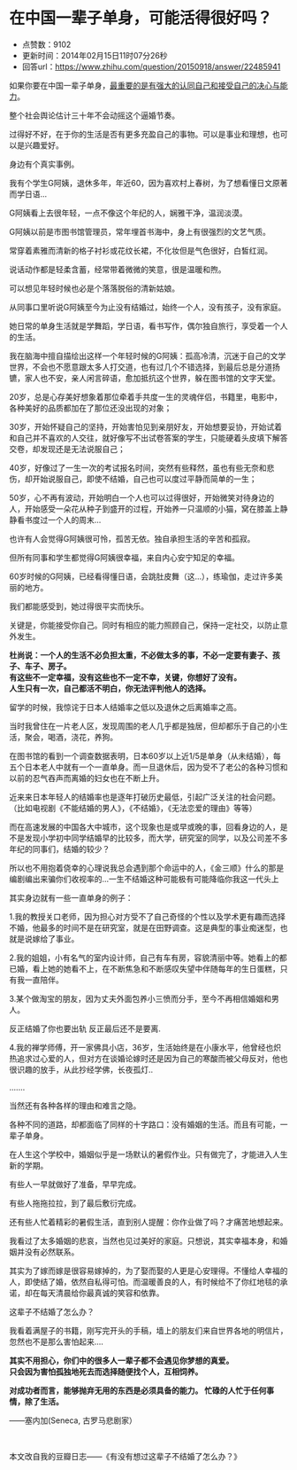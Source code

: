 # 在中国一辈子单身，可能活得很好吗？
- 点赞数：9102
- 更新时间：2014年02月15日11时07分26秒
- 回答url：https://www.zhihu.com/question/20150918/answer/22485941
<body>
 <p data-pid="uaBeGhWo">如果你要在中国一辈子单身，<u>最重要的是有强大的认同自己和接受自己的决心与能力</u>。</p>
 <p data-pid="8HiXGnj-">整个社会舆论估计三十年不会动摇这个逼婚节奏。</p>
 <p data-pid="-mP9dtD1">过得好不好，在于你的生活是否有更多充盈自己的事物。可以是事业和理想，也可以是兴趣爱好。</p>
 <p data-pid="ZMB9_4x8">身边有个真实事例。</p>
 <p data-pid="efOhTrEA">我有个学生G阿姨，退休多年，年近60，因为喜欢村上春树，为了想看懂日文原著而学日语...</p>
 <p data-pid="zqGHhsPH">G阿姨看上去很年轻，一点不像这个年纪的人，娴雅干净，温润淡漠。</p>
 <p data-pid="llyWif45">G阿姨以前是市图书馆管理员，常年埋首书海中，身上有很强烈的文艺气质。</p>
 <p data-pid="sSZXWXHf">常穿着素雅而清新的格子衬衫或花纹长裙，不化妆但是气色很好，白皙红润。</p>
 <p data-pid="Ug4GEl2s">说话动作都是轻柔含蓄，经常带着微微的笑意，很是温暖和煦。</p>
 <p data-pid="yFD32SP9">可以想见年轻时候也必是个落落脱俗的清新姑娘。</p>
 <p data-pid="1KZIENwZ">从同事口里听说G阿姨至今为止没有结婚过，始终一个人，没有孩子，没有家庭。</p>
 <p data-pid="Fqlijoo0">她日常的单身生活就是学舞蹈，学日语，看书写作，偶尔独自旅行，享受着一个人的生活。</p>
 <p data-pid="ia0UfLgF">我在脑海中擅自描绘出这样一个年轻时候的G阿姨：孤高冷清，沉迷于自己的文学世界，不会也不愿意跟太多人打交道，也有过几个不错选择，到最后总是分道扬镳，家人也不安，亲人闲言碎语，愈加抵抗这个世界，躲在图书馆的文字天堂。</p>
 <p data-pid="WIyTJUKY">20岁，总是心存美好想象着那位牵着手共度一生的灵魂伴侣，书籍里，电影中，各种美好的品质都加在了那位还没出现的对象；</p>
 <p data-pid="0IwO_4ji">30岁，开始怀疑自己的坚持，开始害怕见到亲朋好友，开始想要妥协，开始试着和自己并不喜欢的人交往，就好像写不出试卷答案的学生，只能硬着头皮填下解答交卷，却发现还是无法说服自己；</p>
 <p data-pid="rLFHKYcm">40岁，好像过了一生一次的考试报名时间，突然有些释然，虽也有些无奈和悲伤，却开始说服自己，即使不结婚，自己也可以度过平静而简单的一生；</p>
 <p data-pid="r5MG_8DN">50岁，心不再有波动，开始明白一个人也可以过得很好，开始微笑对待身边的人，开始感受一朵花从种子到盛开的过程，开始养一只温顺的小猫，窝在膝盖上静静看书度过一个人的周末...</p>
 <p data-pid="DZtbVIoE">也许有人会觉得G阿姨很可怜，孤苦无依。独自承担生活的辛苦和孤寂。</p>
 <p data-pid="ZG4lcMPS">但所有同事和学生都觉得G阿姨很幸福，来自内心安宁知足的幸福。</p>
 <p data-pid="me_S5ZW-">60岁时候的G阿姨，已经看得懂日语，会跳肚皮舞（这...），练瑜伽，走过许多美丽的地方。</p>
 <p data-pid="VrVXhbcY">我们都能感受到，她过得很平实而快乐。</p>
 <p data-pid="SAAuG2lI">关键是，你能接受你自己。同时有相应的能力照顾自己，保持一定社交，以防止意外发生。</p>
 <p data-pid="QWfTyPii"><b>杜尚说：一个人的生活不必负担太重，不必做太多的事，不必一定要有妻子、孩子、车子、房子。<br>
   有这些不一定幸福，没有这些也不一定不幸，关键，你想好了没有。<br>
   人生只有一次，自己都活不明白，你无法评判他人的选择。<br></b></p>
 <p data-pid="ktt2NtGL">留学的时候，我惊诧于日本人结婚率之低以及退休之后离婚率之高。</p>
 <p data-pid="twKsihH3">当时我曾住在一片老人区，发现周围的老人几乎都是独居，但却都乐于自己的小生活，聚会，喝酒，浇花，养狗。</p>
 <p data-pid="Ttnl8Wmx">在图书馆的看到一个调查数据表明，日本60岁以上近1/5是单身（从未结婚），每五个日本老人中就有一个一直单身。而一旦退休后，因为受不了老公的各种习惯和以前的忍气吞声而离婚的妇女也在不断上升。</p>
 <p data-pid="QAPKecQG">近来来日本年轻人的结婚率也是逐年打破历史最低，引起广泛关注的社会问题。（比如电视剧《不能结婚的男人》，《不结婚》，《无法恋爱的理由》等等）</p>
 <p data-pid="F-Pea3Mo">而在高速发展的中国各大中城市，这个现象也是或早或晚的事，回看身边的人，是不是发现小学初中同学结婚早的比较多，而大学，研究室的同学，以及公司差不多年纪的同事们，结婚的较少？</p>
 <p data-pid="Zo4V1r_j">所以也不用抱着侥幸的心理说我总会遇到那个命运中的人，《金三顺》什么的那是编剧编出来骗你们收视率的...一生不结婚这种可能极有可能降临你我这一代头上</p>
 <p data-pid="6nvcs28x">其实身边就有一些一直单身的例子：</p>
 <p data-pid="NoqSiVLF">1.我的教授关口老师，因为担心对方受不了自己奇怪的个性以及学术更有趣而选择不婚，他最多的时间不是在研究室，就是在田野调查。这是典型的事业痴迷型，也就是说嫁给了事业。</p>
 <p data-pid="fwEQ8XLz">2.我的姐姐，小有名气的室内设计师，自己有车有房，容貌清丽中等。她看上的都已婚，看上她的她看不上，在不断焦急和不断感叹失望中伴随每年的生日蛋糕，只有我一直陪伴。</p>
 <p data-pid="l6MdXAsv">3.某个做淘宝的朋友，因为丈夫外面包养小三愤而分手，至今不再相信婚姻和男人。</p>
 <p data-pid="YY6udqUc">反正结婚了你也要出轨 反正最后还不是要离.</p>
 <p data-pid="rkAuc3eM">4.我的禅学师傅，开一家佛具小店，36岁，生活始终是在小康水平，他曾经也炽热追求过心爱的人，但对方在谈婚论嫁时还是因为自己的寒酸而被父母反对，他也很识趣的放手，从此抄经学佛，长夜孤灯..</p>
 <p data-pid="SDzxVBTb">.......</p>
 <p data-pid="GP4lBWSp">当然还有各种各样的理由和难言之隐。</p>
 <p data-pid="RUJVcU89">各种不同的道路，却都面临了同样的十字路口：没有婚姻的生活。而且有可能，一辈子单身。</p>
 <p data-pid="dMleAMmf">在人生这个学校中，婚姻似乎是一场默认的暑假作业。只有做完了，才能进入人生新的学期。</p>
 <p data-pid="IKAnMTod">有些人一早就做好了准备，早早完成。</p>
 <p data-pid="V89l015E">有些人拖拖拉拉，到了最后敷衍完成。</p>
 <p data-pid="hEOEl4GY">还有些人忙着精彩的暑假生活，直到别人提醒：你作业做了吗？才痛苦地想起来。</p>
 <p data-pid="0PQljWhG">我看过了太多婚姻的悲哀，当然也见过美好的家庭。只想说，其实幸福本身，和婚姻并没有必然联系。</p>
 <p data-pid="ITJeQ0ON">其实为了嫁而嫁是很容易嫁掉的，为了娶而娶的人更是心安理得。不懂给人幸福的人，即使结了婚，依然自私得可怕。而温暖善良的人，有时候给不了你红地毯的承诺，却在每天清晨给你最真诚的笑容和依靠。</p>
 <p data-pid="pODF3RN8">这辈子不结婚了怎么办？</p>
 <p data-pid="MyghZNyD">我看着满屋子的书籍，刚写完开头的手稿，墙上的朋友们来自世界各地的明信片，忽然也不是那么害怕起来....</p>
 <p data-pid="r7jE5ARH"><b>其实不用担心，你们中的很多人一辈子都不会遇见你梦想的真爱。<br>
   只会因为害怕孤独地死去而选择随便找个人，互相饲养。</b></p>
 <p data-pid="2n4FUn8I"><b>对成功者而言，能够抛弃无用的东西是必须具备的能力。 忙碌的人忙于任何事情，除了生活。 </b></p>
 <p data-pid="6YsxYZ7q">——塞内加(Seneca, 古罗马悲剧家）</p>
 <br>
 <p data-pid="CTvhvibb">本文改自我的豆瓣日志——《有没有想过这辈子不结婚了怎么办？》</p>
</body>
